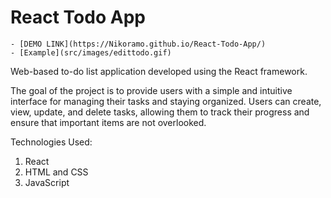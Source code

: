 # React Todo App
    - [DEMO LINK](https://Nikoramo.github.io/React-Todo-App/)
    - [Example](src/images/edittodo.gif)

  Web-based to-do list application developed using the React framework.

  The goal of the project is to provide users with a simple and intuitive interface for managing their tasks and staying organized. Users can create, view, update, and delete tasks, allowing them to track their progress and ensure that important items are not overlooked.

  Technologies Used:
1. React
2. HTML and CSS
3. JavaScript
